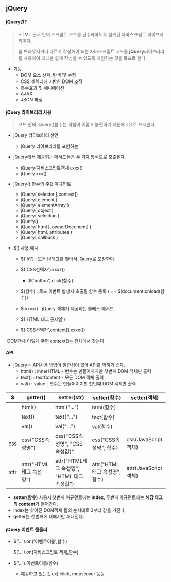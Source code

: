 ## jQuery

#### jQuery란?

>HTML 문서 안의 스크립트 코드를 단수화하도록 설계된 자바스크립트 라이브러리이다.
>
>웹 브라우저마다 다르게 작성해야 되는 자바스크립트 코드를 **jQuery**라이브러리를 사용하여 최대한 쉽게 작성할 수 있도록 지원하는 것을 목표로 한다.

* 기능
  * DOM 요소 선택, 탐색 및 수정
  * CSS 셀렉터에 기반한 DOM 조작
  * 특수효과 및 애니메이션
  * AJAX
  * JSON 파싱



#### jQuery 라이브러리 사용

>  코드 안의 jQuery()함수는 식별이 어렵고 불편하기 때문에 ```$()```로 표시한다

* jQuery 라이브러리 선언
  * jQuery 라이브러리를 포함하는 <script> 태그를 작성한다.
  * \<script src = "http://code.jquery.com/jquery-xxx.js">\</script>



* jQuery에서 제공되는 메서드들은 두 가지 방식으로 호출된다.
  * jQuery(자바스크립트객체).xxx()
  * jQuery.xxx()



* jQuery() 함수의 주요 아규먼트
  * jQuery( selector [,context])
  * jQuery( element )
  * jQuery( elementArray )
  * jQuery( object )
  * jQuery( selection )
  * jQuery()
  * jQuery( html [, ownerDocument] )
  * jQuery( html, attributes )
  * jQuery( callback )



* $() 사용 예시

  * $('h1') : 모든 h1태그를 찾아서 jQuery로 포장한다.

  * $('CSS선택자').xxxx()
    * $('button').click(함수)
  * $(함수) : 로드 이번트 발생시 호출될 함수 등록 ( == $(document.onload(함수))
  * $.xxxx() : jQuery 객체가 제공하는 클래스 메서드
  * $('HTML 태그 문자열')

  * $('CSS선택자',context().xxxx())

​						DOM객체					이렇게 주면 context()는 전체에서 찾는다.



#### API

* jQuery는 API사용 방법이 일관성이 있어 API를 익히기 쉽다,
  * html() : innerHTML     - 변수는 만들어지지만 첫번째 DOM 객체만 출력
  * text() : textContent     - 모든 DOM 객체 출력
  * val() : value                  - 변수는 만들어지지만 첫번째 DOM 객체만 출력



| $    | getter()                | setter(str)                                 | setter(함수)                  | setter(객체)         |
| ---- | ----------------------- | ------------------------------------------- | ----------------------------- | -------------------- |
|      | html()                  | html("...")                                 | html(함수)                    |                      |
|      | text()                  | text("...")                                 | text(함수)                    |                      |
|      | val()                   | val("...")                                  | val(함수)                     |                      |
| css  | css("CSS속성명")        | css("CSS속성명", "CSS 속성값)"              | css("CSS속성명", 함수)        | css(JavaScript객체)  |
| attr | attr("HTML태그 속성명") | attr("HTML태그 속성명", "HTML 태그 속성값") | attr("HTML태그 속성명", 함수) | attr(JavaScript객체) |

* **setter(함수)** 사용시 첫번째 아규먼트에는 **index**, 두번째 아규먼트에는 **해당 태그의 content**가 들어간다.
* index는 찾아진 DOM객체 들의 순서대로 0부터 값을 가진다.
* getter는 첫번째에 대해서만 꺼내진다.



#### jQuery 이벤트 핸들러

* $('...').on('이벤트이름',함수)

  $('...').on(자바스크립트 객체,함수)

  

* $('...').이벤트이름(함수)

  * 제공하고 있는것 ex) click, mouseover 등등

